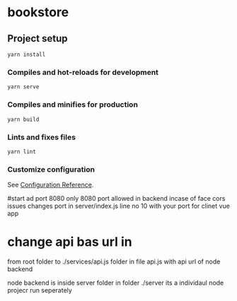 # bookstore

## Project setup
```
yarn install
```

### Compiles and hot-reloads for development
```
yarn serve
```

### Compiles and minifies for production
```
yarn build
```

### Lints and fixes files
```
yarn lint
```

### Customize configuration
See [Configuration Reference](https://cli.vuejs.org/config/).



#start ad port 8080 only 8080 port allowed in backend incase of face cors issues changes port in server/index.js line  no 10 with your port for clinet vue app

# change api bas url in  
from root folder to
./services/api.js   folder in file api.js   with api url of node backend 


node backend is inside server folder in folder ./server its a individaul node projecr run seperately 